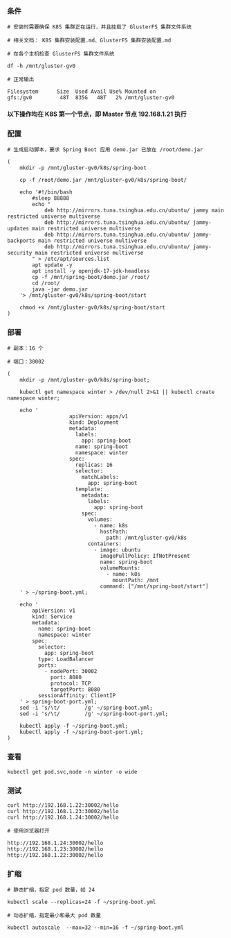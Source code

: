 
### 条件

	# 安装时需要确保 K8S 集群正在运行，并且挂载了 GlusterFS 集群文件系统

	# 相关文档： K8S 集群安装配置.md、GlusterFS 集群安装配置.md

	# 在各个主机检查 GlusterFS 集群文件系统

	df -h /mnt/gluster-gv0

	# 正常输出

	Filesystem      Size  Used Avail Use% Mounted on
	gfs:/gv0         48T  835G   48T   2% /mnt/gluster-gv0


#### 以下操作均在 K8S 第一个节点，即 Master 节点 192.168.1.21 执行


### 配置

	# 生成启动脚本，要求 Spring Boot 应用 demo.jar 已放在 /root/demo.jar

	(
		mkdir -p /mnt/gluster-gv0/k8s/spring-boot
		
		cp -f /root/demo.jar /mnt/gluster-gv0/k8s/spring-boot/

		echo '#!/bin/bash
			#sleep 88888
			echo "
				deb http://mirrors.tuna.tsinghua.edu.cn/ubuntu/ jammy main restricted universe multiverse
				deb http://mirrors.tuna.tsinghua.edu.cn/ubuntu/ jammy-updates main restricted universe multiverse
				deb http://mirrors.tuna.tsinghua.edu.cn/ubuntu/ jammy-backports main restricted universe multiverse
				deb http://mirrors.tuna.tsinghua.edu.cn/ubuntu/ jammy-security main restricted universe multiverse
			" > /etc/apt/sources.list
			apt update -y
			apt install -y openjdk-17-jdk-headless
			cp -f /mnt/spring-boot/demo.jar /root/
			cd /root/
			java -jar demo.jar
		'> /mnt/gluster-gv0/k8s/spring-boot/start 
		
		chmod +x /mnt/gluster-gv0/k8s/spring-boot/start
	)


### 部署

	# 副本：16 个

	# 端口：30002
	
	(
		mkdir -p /mnt/gluster-gv0/k8s/spring-boot;

		kubectl get namespace winter > /dev/null 2>&1 || kubectl create namespace winter;

		echo '
                        apiVersion: apps/v1
                        kind: Deployment
                        metadata:
                          labels:
                            app: spring-boot
                          name: spring-boot
                          namespace: winter
                        spec:
                          replicas: 16
                          selector:
                            matchLabels:
                              app: spring-boot
                          template:
                            metadata:
                              labels:
                                app: spring-boot
                            spec:
                              volumes:
                                - name: k8s
                                  hostPath:
                                    path: /mnt/gluster-gv0/k8s
                              containers:
                                - image: ubuntu
                                  imagePullPolicy: IfNotPresent
                                  name: spring-boot
                                  volumeMounts:
                                    - name: k8s
                                      mountPath: /mnt
                                  command: ["/mnt/spring-boot/start"]
		' > ~/spring-boot.yml;

		echo '
			apiVersion: v1
			kind: Service
			metadata:
			  name: spring-boot
			  namespace: winter
			spec:
			  selector:
			    app: spring-boot
			  type: LoadBalancer
			  ports:
			    - nodePort: 30002
			      port: 8080
			      protocol: TCP
			      targetPort: 8080
			  sessionAffinity: ClientIP
		' > spring-boot-port.yml;
		sed -i 's/\t/        /g' ~/spring-boot.yml;
		sed -i 's/\t/        /g' ~/spring-boot-port.yml;
		
		kubectl apply -f ~/spring-boot.yml;
		kubectl apply -f ~/spring-boot-port.yml;
	)


### 查看

	kubectl get pod,svc,node -n winter -o wide


### 测试

	curl http://192.168.1.22:30002/hello
	curl http://192.168.1.23:30002/hello
	curl http://192.168.1.24:30002/hello

	# 使用浏览器打开

	http://192.168.1.24:30002/hello
	http://192.168.1.23:30002/hello
	http://192.168.1.22:30002/hello


### 扩缩

	# 静态扩缩，指定 pod 数量，如 24

	kubectl scale --replicas=24 -f ~/spring-boot.yml

	# 动态扩缩，指定最小和最大 pod 数量

	kubectl autoscale  --max=32 --min=16 -f ~/spring-boot.yml
	


